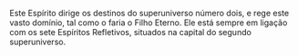 ﻿Este Espírito dirige os destinos do superuniverso número dois, e rege este vasto domínio, tal como o faria o Filho Eterno. Ele está sempre em ligação com os sete Espíritos Refletivos, situados na capital do segundo superuniverso.